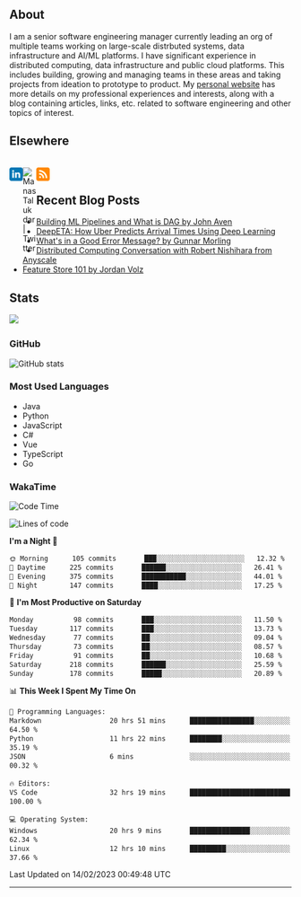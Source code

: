 ## About

I am a senior software engineering manager currently leading an org of multiple teams working on large-scale distrbuted systems, data infrastructure and AI/ML platforms. I have significant experience in distributed computing, data infrastructure and public cloud platforms. This includes building, growing and managing teams in these areas and taking projects from ideation to prototype to product. My [personal website](https://manastalukdar.github.io/) has more details on my professional experiences and interests, along with a blog containing articles, links, etc. related to software engineering and other topics of interest.

## Elsewhere

</br>

<a href="https://www.linkedin.com/in/manastalukdar" target="_blank">
  <img align="left" alt="Manas Talukdar | Linkedin" width="24px" src="https://raw.githubusercontent.com/edent/SuperTinyIcons/master/images/svg/linkedin.svg" />
</a>
<a href="https://www.twitter.com/manastalukdar" target="_blank">
  <img align="left" alt="Manas Talukdar | Twitter" width="24px" src="https://github.com/TheDudeThatCode/TheDudeThatCode/blob/master/Assets/Twitter.svg" />
</a>
<a href="https://manastalukdar.github.io/" target="_blank">
  <img align="left" alt="Manas Talukdar | Website" width="24px" src="https://github.com/edent/SuperTinyIcons/blob/master/images/svg/rss.svg" />
</a>

</br>

## Recent Blog Posts

<!-- BLOG:START -->
- [Building ML Pipelines and What is DAG by John Aven](https://manastalukdar.github.io/blog/2022/03/21/building-ml-pipelines-dag/)
- [DeepETA: How Uber Predicts Arrival Times Using Deep Learning](https://manastalukdar.github.io/blog/2022/03/21/deepeta-uber-predicts-arrival-times-deep-learning/)
- [What&#39;s in a Good Error Message? by Gunnar Morling](https://manastalukdar.github.io/blog/2022/02/11/good-error-message-gunnar-morling/)
- [Distributed Computing Conversation with Robert Nishihara from Anyscale](https://manastalukdar.github.io/blog/2022/01/24/distributed-computing-conversation-robert-nishihara-anyscale/)
- [Feature Store 101 by Jordan Volz](https://manastalukdar.github.io/blog/2022/01/22/feature-store-101-jordan-volz/)
<!-- BLOG:END -->

## Stats

![](https://komarev.com/ghpvc/?username=manastalukdar)

### GitHub

![GitHub stats](https://github-readme-stats.vercel.app/api?username=manastalukdar&show_icons=true&hide_border=true&hide_rank=true&hide_title=true&icon_color=79ff97&text_color=cecac3&bg_color=4d4b4b)

### Most Used Languages

- Java
- Python
- JavaScript
- C#
- Vue
- TypeScript
- Go

<!--
![Top Langs](https://github-readme-stats.vercel.app/api/top-langs/?username=manastalukdar&layout=compact&hide_border=true&hide_title=true&icon_color=79ff97&text_color=cecac3&bg_color=4d4b4b)
-->

### WakaTime

<!--START_SECTION:waka-->
![Code Time](http://img.shields.io/badge/Code%20Time-3%2C323%20hrs%2045%20mins-blue)

![Lines of code](https://img.shields.io/badge/From%20Hello%20World%20I%27ve%20Written-43%20Thousand%20lines%20of%20code-blue)

**I'm a Night 🦉** 

```text
🌞 Morning      105 commits       ███░░░░░░░░░░░░░░░░░░░░░░   12.32 % 
🌆 Daytime      225 commits       ██████░░░░░░░░░░░░░░░░░░░   26.41 % 
🌃 Evening      375 commits       ███████████░░░░░░░░░░░░░░   44.01 % 
🌙 Night        147 commits       ████░░░░░░░░░░░░░░░░░░░░░   17.25 % 

```
📅 **I'm Most Productive on Saturday** 

```text
Monday          98 commits       ███░░░░░░░░░░░░░░░░░░░░░░   11.50 % 
Tuesday        117 commits       ███░░░░░░░░░░░░░░░░░░░░░░   13.73 % 
Wednesday       77 commits       ██░░░░░░░░░░░░░░░░░░░░░░░   09.04 % 
Thursday        73 commits       ██░░░░░░░░░░░░░░░░░░░░░░░   08.57 % 
Friday          91 commits       ██░░░░░░░░░░░░░░░░░░░░░░░   10.68 % 
Saturday       218 commits       ██████░░░░░░░░░░░░░░░░░░░   25.59 % 
Sunday         178 commits       █████░░░░░░░░░░░░░░░░░░░░   20.89 % 

```


📊 **This Week I Spent My Time On** 

```text
💬 Programming Languages: 
Markdown                 20 hrs 51 mins      ████████████████░░░░░░░░░   64.50 % 
Python                   11 hrs 22 mins      ████████░░░░░░░░░░░░░░░░░   35.19 % 
JSON                     6 mins              ░░░░░░░░░░░░░░░░░░░░░░░░░   00.32 % 

🔥 Editors: 
VS Code                  32 hrs 19 mins      █████████████████████████   100.00 % 

💻 Operating System: 
Windows                  20 hrs 9 mins       ███████████████░░░░░░░░░░   62.34 % 
Linux                    12 hrs 10 mins      █████████░░░░░░░░░░░░░░░░   37.66 % 

```


 Last Updated on 14/02/2023 00:49:48 UTC
<!--END_SECTION:waka-->

---

<!--

**manastalukdar/manastalukdar** is a ✨ _special_ ✨ repository because its `README.md` (this file) appears on your GitHub profile.

Here are some ideas to get you started:

- 🔭 I’m currently working on ...
- 🌱 I’m currently learning ...
- 👯 I’m looking to collaborate on ...
- 🤔 I’m looking for help with ...
- 💬 Ask me about ...
- 📫 How to reach me: ...
- 😄 Pronouns: ...
- ⚡ Fun fact: ...
-->

